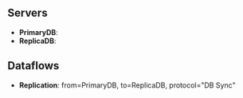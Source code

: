 ## Servers
- **PrimaryDB**:
- **ReplicaDB**:

## Dataflows
- **Replication**: from=PrimaryDB, to=ReplicaDB, protocol="DB Sync"
